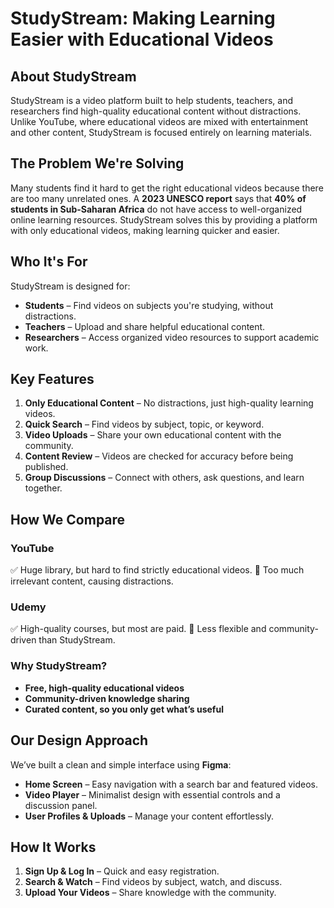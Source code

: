 # StudyStream: Making Learning Easier with Educational Videos

## About StudyStream
StudyStream is a video platform built to help students, teachers, and researchers find high-quality educational content without distractions. Unlike YouTube, where educational videos are mixed with entertainment and other content, StudyStream is focused entirely on learning materials.

## The Problem We're Solving
Many students find it hard to get the right educational videos because there are too many unrelated ones. A **2023 UNESCO report** says that **40% of students in Sub-Saharan Africa** do not have access to well-organized online learning resources. StudyStream solves this by providing a platform with only educational videos, making learning quicker and easier.

## Who It's For
StudyStream is designed for:
- **Students** – Find videos on subjects you're studying, without distractions.
- **Teachers** – Upload and share helpful educational content.
- **Researchers** – Access organized video resources to support academic work.

## Key Features
1. **Only Educational Content** – No distractions, just high-quality learning videos.
2. **Quick Search** – Find videos by subject, topic, or keyword.
3. **Video Uploads** – Share your own educational content with the community.
4. **Content Review** – Videos are checked for accuracy before being published.
5. **Group Discussions** – Connect with others, ask questions, and learn together.

## How We Compare
### **YouTube**
✅ Huge library, but hard to find strictly educational videos.
🚫 Too much irrelevant content, causing distractions.

### **Udemy**
✅ High-quality courses, but most are paid.
🚫 Less flexible and community-driven than StudyStream.

### **Why StudyStream?**
- **Free, high-quality educational videos**
- **Community-driven knowledge sharing**
- **Curated content, so you only get what’s useful**

## Our Design Approach
We’ve built a clean and simple interface using **Figma**:
- **Home Screen** – Easy navigation with a search bar and featured videos.
- **Video Player** – Minimalist design with essential controls and a discussion panel.
- **User Profiles & Uploads** – Manage your content effortlessly.

## How It Works
1. **Sign Up & Log In** – Quick and easy registration.
2. **Search & Watch** – Find videos by subject, watch, and discuss.
3. **Upload Your Videos** – Share knowledge with the community.